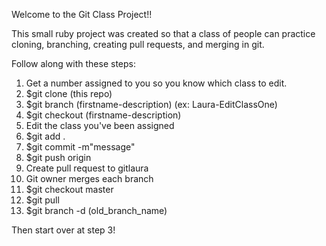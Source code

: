 Welcome to the Git Class Project!!

This small ruby project was created so that a class of people can practice cloning, branching, creating pull requests, and merging in git. 

Follow along with these steps:

1. Get a number assigned to you so you know which class to edit. 
2. $git clone (this repo)
3. $git branch (firstname-description) (ex: Laura-EditClassOne)
4. $git checkout (firstname-description)
5. Edit the class you've been assigned
6. $git add . 
7. $git commit -m"message"
8. $git push origin <firstname-description>
9. Create pull request to gitlaura
10. Git owner merges each branch
11. $git checkout master
12. $git pull
13. $git branch -d (old_branch_name)

Then start over at step 3! 
